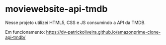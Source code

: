 # moviewebsite-api-tmdb

Nesse projeto utilizei HTML5, CSS e JS consumindo a API da TMDB.

Em funcionamento: https://dv-patrickoliveira.github.io/amazonprime-clone-api-tmdb/
